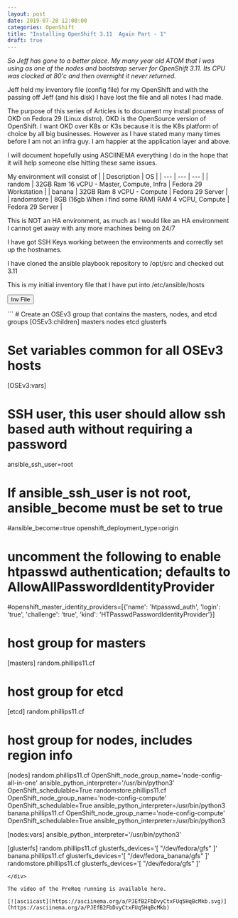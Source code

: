 ```yaml
---
layout: post
date: 2019-07-28 12:00:00
categories: OpenShift
title: "Installing OpenShift 3.11  Again Part - 1"
draft: true
---
```

<!--more-->
_So Jeff has gone to a better place. My many year old ATOM that I was using as one of the nodes and bootstrap server for OpenShift 3.11. Its CPU was clocked at 80'c and then overnight it never returned._

Jeff held my inventory file (config file) for my OpenShift and with the passing off Jeff (and his disk) I have lost the file and all notes I had made.

The purpose of this series of Articles is to document my install process of OKD on Fedora 29 (Linux distro). OKD is the OpenSource version of OpenShift.  I want OKD over K8s or K3s because it is the K8s platform of choice by all big businesses.  However as I have stated many many times before I am not an infra guy. I am happier at the application layer and above.

I will document hopefully using ASCIINEMA everything I do in the  hope that it will help someone else hitting these same issues.

My environment will consist of
| | Description | OS |
| --- | --- | --- |
| random |  32GB Ram 16 vCPU - Master, Compute, Infra | Fedora 29 Workstation  |
| banana |  32GB Ram 8 vCPU - Compute | Fedora 29 Server  |
| randomstore |  8GB (16gb When i find some RAM) RAM 4 vCPU, Compute | Fedora 29 Server  |

This is NOT an HA environment, as much as I would like an HA environment I cannot get away with any more machines being on 24/7


I have got SSH Keys working between the environments and correctly set up the hostnames.


I have cloned the ansible playbook repository to /opt/src and checked out 3.11


This is my initial inventory file that I have put into /etc/ansible/hosts

<button class="collapsible" id="yaml">Inv File</button>
<div class="content" id="yamldata" markdown="1">
```
# Create an OSEv3 group that contains the masters, nodes, and etcd groups
[OSEv3:children]
masters
nodes
etcd
glusterfs

# Set variables common for all OSEv3 hosts
[OSEv3:vars]
# SSH user, this user should allow ssh based auth without requiring a password
ansible_ssh_user=root
# If ansible_ssh_user is not root, ansible_become must be set to true
#ansible_become=true
openshift_deployment_type=origin

# uncomment the following to enable htpasswd authentication; defaults to AllowAllPasswordIdentityProvider
#openshift_master_identity_providers=[{'name': 'htpasswd_auth', 'login': 'true', 'challenge': 'true', 'kind': 'HTPasswdPasswordIdentityProvider'}]

# host group for masters
[masters]
random.phillips11.cf

# host group for etcd
[etcd]
random.phillips11.cf

# host group for nodes, includes region info
[nodes]
random.phillips11.cf OpenShift_node_group_name='node-config-all-in-one' ansible_python_interpreter='/usr/bin/python3' OpenShift_schedulable=True
randomstore.phillips11.cf OpenShift_node_group_name='node-config-compute' OpenShift_schedulable=True ansible_python_interpreter=/usr/bin/python3
banana.phillips11.cf OpenShift_node_group_name='node-config-compute' OpenShift_schedulable=True ansible_python_interpreter=/usr/bin/python3

[nodes:vars]
ansible_python_interpreter='/usr/bin/python3'

[glusterfs]
random.phillips11.cf glusterfs_devices='[ "/dev/fedora/gfs" ]'
banana.phillips11.cf glusterfs_devices='[ "/dev/fedora_banana/gfs" ]'
randomstore.phillips11.cf glusterfs_devices='[ "/dev/fedora/gfs" ]'
```
</div>

The video of the PreReq running is available here.

[![asciicast](https://asciinema.org/a/PJEfB2FbDvyCtxFUq5HqBcMkb.svg)](https://asciinema.org/a/PJEfB2FbDvyCtxFUq5HqBcMkb)
